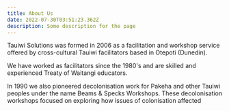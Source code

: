 ```yaml
---
title: About Us
date: 2022-07-30T03:51:23.362Z
description: Some description for the page
---
```

Tauiwi Solutions was formed in 2006 as a facilitation and workshop service offered by cross-cultural Tauiwi facilitators based in Otepoti (Dunedin). 

We have worked as facilitators since the 1980's and are skilled and experienced Treaty of Waitangi educators.

In 1990 we also pioneered decolonisation work for Pakeha and other Tauiwi peoples under the name Beams & Specks Workshops. These decolonisation workshops focused on exploring how issues of colonisation affected